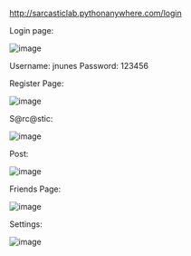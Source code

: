 
http://sarcasticlab.pythonanywhere.com/login

Login page:

![image](https://user-images.githubusercontent.com/74052985/223010927-c0394a6e-c5e3-4443-bb2b-e3ff45ac851e.png)

Username: jnunes
Password: 123456

Register Page:

![image](https://user-images.githubusercontent.com/74052985/223011018-6025746c-3d8a-43d7-8c0b-552e6bf0cefd.png)

S@rc@stic:

![image](https://user-images.githubusercontent.com/74052985/223011135-89f4c27c-0f24-4f58-954f-5d1518f47dc2.png)

Post:

![image](https://user-images.githubusercontent.com/74052985/223011952-32253e89-466d-4bdd-94a3-424cf1b39d7b.png)

Friends Page:

![image](https://user-images.githubusercontent.com/74052985/223011290-37f60944-ee9d-4a92-8658-9699922a7898.png)

Settings:

![image](https://user-images.githubusercontent.com/74052985/223011360-3c6c8974-b208-4d62-b3f3-7546e8c6c900.png)


